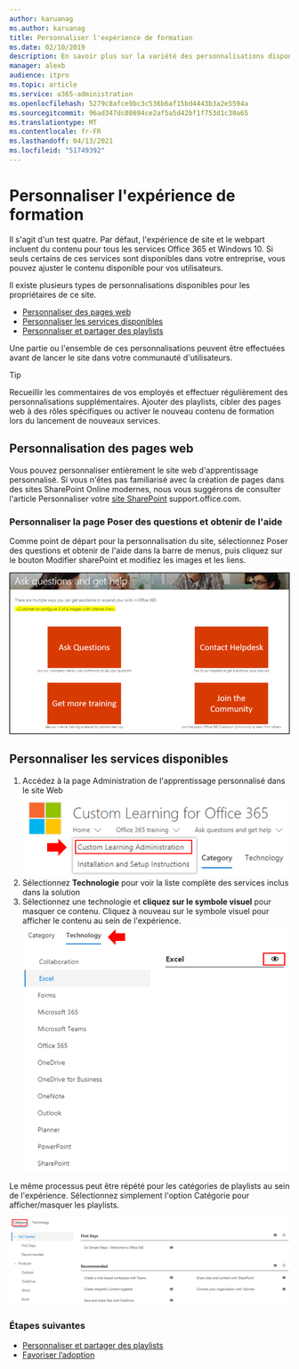 ```yaml
---
author: karuanag
ms.author: karuanag
title: Personnaliser l'expérience de formation
ms.date: 02/10/2019
description: En savoir plus sur la variété des personnalisations disponibles avec l'apprentissage personnalisé pour Office 365
manager: alexb
audience: itpro
ms.topic: article
ms.service: o365-administration
ms.openlocfilehash: 5279c8afce9bc3c536b6af15bd4443b3a2e5594a
ms.sourcegitcommit: 96ad347dc08694ce2af5a5d42bf1f753d1c30a65
ms.translationtype: MT
ms.contentlocale: fr-FR
ms.lasthandoff: 04/13/2021
ms.locfileid: "51749392"
---
```

# <a name="customize-the-training-experience"></a>Personnaliser l'expérience de formation

Il s'agit d'un test quatre. Par défaut, l'expérience de site et le webpart incluent du contenu pour tous les services Office 365 et Windows 10.  Si seuls certains de ces services sont disponibles dans votre entreprise, vous pouvez ajuster le contenu disponible pour vos utilisateurs.  

Il existe plusieurs types de personnalisations disponibles pour les propriétaires de ce site. 

- [Personnaliser des pages web](#customizing-web-pages)
- [Personnaliser les services disponibles](#customize-available-services)
- [Personnaliser et partager des playlists](customplaylist.md)

Une partie ou l'ensemble de ces personnalisations peuvent être effectuées avant de lancer le site dans votre communauté d'utilisateurs.  

> [!TIP]
> Recueillir les commentaires de vos employés et effectuer régulièrement des personnalisations supplémentaires.  Ajouter des playlists, cibler des pages web à des rôles spécifiques ou activer le nouveau contenu de formation lors du lancement de nouveaux services. 

## <a name="customizing-web-pages"></a>Personnalisation des pages web

Vous pouvez personnaliser entièrement le site web d'apprentissage personnalisé. Si vous n'êtes pas familiarisé avec la création de pages dans des sites SharePoint Online modernes, nous vous suggérons de consulter l'article Personnaliser votre [site SharePoint](https://support.office.com/article/customize-your-sharepoint-site-320b43e5-b047-4fda-8381-f61e8ac7f59b) support.office.com. 

### <a name="customize-the-ask-questions-and-get-help-page"></a>Personnaliser la page **Poser des questions et obtenir de l'aide**

Comme point de départ pour la personnalisation du site, sélectionnez Poser des questions et obtenir de l'aide dans la barre de menus, puis cliquez sur le bouton Modifier sharePoint et modifiez les images et les liens. 

![Poser des questions et obtenir de l'aide](media/custom_ask.png)

## <a name="customize-available-services"></a>Personnaliser les services disponibles

1.  Accédez à la page Administration de l'apprentissage personnalisé dans le site Web ![ Sélectionner l'administration de l'apprentissage personnalisé](media/custom_admin.png)
1. Sélectionnez **Technologie** pour voir la liste complète des services inclus dans la solution
1. Sélectionnez une technologie et **cliquez sur le symbole visuel** pour masquer ce contenu.  Cliquez à nouveau sur le symbole visuel pour afficher le contenu au sein de l'expérience. 
![custom](media/custom_techlist.png)

Le même processus peut être répété pour les catégories de playlists au sein de l'expérience.  Sélectionnez simplement l'option Catégorie pour afficher/masquer les playlists. 

![Sélectionner une catégorie](media/custom_cat.png)

### <a name="next-steps"></a>Étapes suivantes

- [Personnaliser et partager des playlists](customplaylist.md)
- [Favoriser l’adoption](driveadoption.md) 
